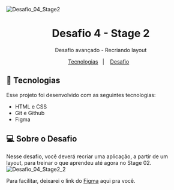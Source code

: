![Desafio_04_Stage2](https://github.com/AllanBichler/Desafio_04_Stage2/assets/110675388/f11d911e-37e9-4ce6-926b-7941d68ede29)

<h1 align="center"> Desafio 4 - Stage 2 </h1>

<p align="center">
Desafio avançado - Recriando layout
</p>

<p align="center">
  <a href="#-Tecnologias">Tecnologias</a>&nbsp;&nbsp;&nbsp;|&nbsp;&nbsp;&nbsp;
  <a href="#-Sobre o Desafio">Desafio</a>&nbsp;&nbsp;&nbsp;

<br>


## 🚀 Tecnologias

Esse projeto foi desenvolvido com as seguintes tecnologias:

- HTML e CSS
- Git e Github
- Figma

## 💻 Sobre o Desafio

Nesse desafio, você deverá recriar uma aplicação, a partir de um layout, para treinar o que aprendeu até agora no Stage 02.
<br>
![Desafio_04_Stage2_2](https://github.com/AllanBichler/Desafio_03_Stage2/assets/110675388/7111b625-e71f-4c34-b747-c0e1e5122545)

Para facilitar, deixarei o link do [Figma](https://www.figma.com/file/EdKjPWjC8ZlbnH4XzTObv2/Explorer/duplicate) aqui pra você.
